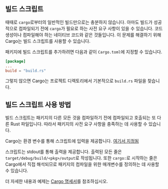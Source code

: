 ## 빌드 스크립트

때때로 `cargo`로부터의 일반적인 빌드만으로는 충분하지 않습니다. 아마도 빌드가 성공적으로 컴파일되기 전에 `cargo`가 필요로 하는 사전 요구 사항이 있을 수 있습니다. 코드 생성이나 컴파일해야 하는 네이티브 코드와 같은 것들입니다. 이 문제를 해결하기 위해 Cargo는 빌드 스크립트를 사용할 수 있습니다.

패키지에 빌드 스크립트를 추가하려면 다음과 같이 `Cargo.toml`에 지정할 수 있습니다.

```toml
[package]
...
build = "build.rs"
```

그렇지 않으면 Cargo는 프로젝트 디렉토리에서 기본적으로 `build.rs` 파일을 찾습니다.

## 빌드 스크립트 사용 방법

빌드 스크립트는 패키지의 다른 모든 것을 컴파일하기 전에 컴파일되고 호출되는 또 다른 Rust 파일입니다. 따라서 패키지의 사전 요구 사항을 충족하는 데 사용할 수 있습니다.

Cargo는 환경 변수를 통해 스크립트에 입력을 제공합니다. [여기서 지정됨]

스크립트는 stdout를 통해 출력을 제공합니다. 출력된 모든 줄은 `target/debug/build/<pkg>/output`로 작성됩니다. 또한 `cargo:`로 시작하는 줄은 Cargo에서 직접 해석되므로 패키지의 컴파일을 위한 매개변수를 정의하는 데 사용할 수 있습니다.

더 자세한 내용과 예제는 [Cargo 명세서][cargo_specification]를 참조하십시오.

[여기서 지정됨]: https://doc.rust-lang.org/cargo/reference/environment-variables.html#environment-variables-cargo-sets-for-build-scripts

[cargo_specification]: https://doc.rust-lang.org/cargo/reference/build-scripts.html

